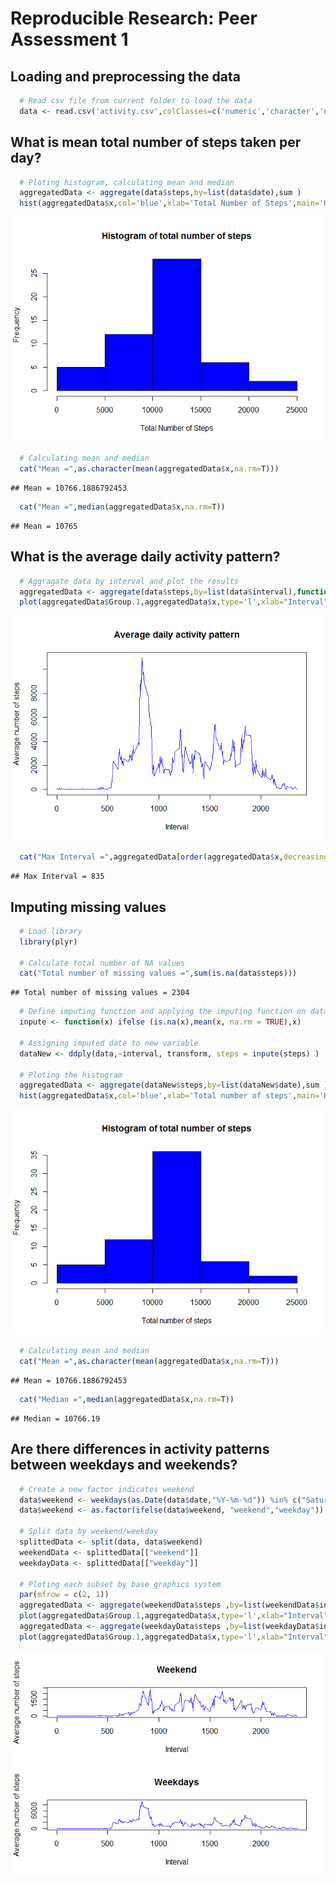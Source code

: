 # Reproducible Research: Peer Assessment 1

## Loading and preprocessing the data

```r
  # Read csv file from current folder to load the data
  data <- read.csv('activity.csv',colClasses=c('numeric','character','numeric'), stringsAsFactors = FALSE)
```

## What is mean total number of steps taken per day?

```r
  # Ploting histogram, calculating mean and median
  aggregatedData <- aggregate(data$steps,by=list(data$date),sum )
  hist(aggregatedData$x,col='blue',xlab='Total Number of Steps',main='Histogram of total number of steps')
```

![](PA1_template_files/figure-html/unnamed-chunk-2-1.png)<!-- -->

```r
  # Calculating mean and median
  cat("Mean =",as.character(mean(aggregatedData$x,na.rm=T)))
```

```
## Mean = 10766.1886792453
```

```r
  cat("Mean =",median(aggregatedData$x,na.rm=T))
```

```
## Mean = 10765
```

## What is the average daily activity pattern?

```r
  # Aggragate data by interval and plot the results
  aggregatedData <- aggregate(data$steps,by=list(data$interval),function(x) sum(x,na.rm=T) )
  plot(aggregatedData$Group.1,aggregatedData$x,type='l',xlab="Interval",ylab="Average number of steps",col='blue',main="Average daily activity pattern")
```

![](PA1_template_files/figure-html/unnamed-chunk-3-1.png)<!-- -->

```r
  cat("Max Interval =",aggregatedData[order(aggregatedData$x,decreasing=T),][1,1])
```

```
## Max Interval = 835
```

## Imputing missing values

```r
  # Load library
  library(plyr)

  # Calculate total number of NA values
  cat("Total number of missing values =",sum(is.na(data$steps)))
```

```
## Total number of missing values = 2304
```

```r
  # Define imputing function and applying the imputing function on data group by interval
  inpute <- function(x) ifelse (is.na(x),mean(x, na.rm = TRUE),x)
  
  # Assigning imputed date to new variable
  dataNew <- ddply(data,~interval, transform, steps = inpute(steps) )
  
  # Ploting the histogram
  aggregatedData <- aggregate(dataNew$steps,by=list(dataNew$date),sum )
  hist(aggregatedData$x,col='blue',xlab='Total number of steps',main='Histogram of total number of steps')
```

![](PA1_template_files/figure-html/unnamed-chunk-4-1.png)<!-- -->

```r
  # Calculating mean and median
  cat("Mean =",as.character(mean(aggregatedData$x,na.rm=T)))
```

```
## Mean = 10766.1886792453
```

```r
  cat("Median =",median(aggregatedData$x,na.rm=T))
```

```
## Median = 10766.19
```

## Are there differences in activity patterns between weekdays and weekends?

```r
  # Create a new factor indicates weekend
  data$weekend <- weekdays(as.Date(data$date,"%Y-%m-%d")) %in% c("Saturday" ,"Sunday" )
  data$weekend <- as.factor(ifelse(data$weekend, "weekend","weekday"))

  # Split data by weekend/weekday
  splittedData <- split(data, data$weekend)
  weekendData <- splittedData[["weekend"]]
  weekdayData <- splittedData[["weekday"]]
  
  # Ploting each subset by base graphics system 
  par(mfrow = c(2, 1))
  aggregatedData <- aggregate(weekendData$steps ,by=list(weekendData$interval),function(x) sum(x,na.rm=T) )
  plot(aggregatedData$Group.1,aggregatedData$x,type='l',xlab="Interval",ylab="Average number of steps",col='blue',main="Weekend")
  aggregatedData <- aggregate(weekdayData$steps ,by=list(weekdayData$interval),function(x) sum(x,na.rm=T) )
  plot(aggregatedData$Group.1,aggregatedData$x,type='l',xlab="Interval",ylab="Average number of steps",col='blue',main="Weekdays")
```

![](PA1_template_files/figure-html/unnamed-chunk-5-1.png)<!-- -->


